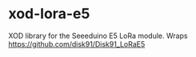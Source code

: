 # xod-lora-e5
XOD library for the Seeeduino E5 LoRa module. Wraps https://github.com/disk91/Disk91_LoRaE5
